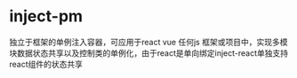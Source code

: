 # inject-pm
独立于框架的单例注入容器，可应用于react vue 任何js 框架或项目中，实现多模块数据状态共享以及控制类的单例化，由于react是单向绑定inject-react单独支持react组件的状态共享
